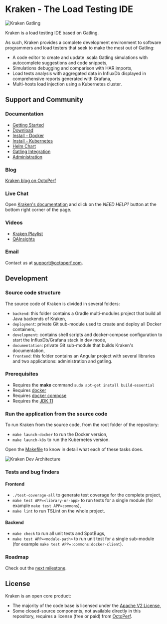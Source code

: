 # Kraken - The Load Testing IDE

![Kraken Gatling](https://raw.githubusercontent.com/OctoPerf/kraken/master/kraken-preview.gif "Kraken Gatling")

Kraken is a load testing IDE based on Gatling.

As such, Kraken provides a complete development environment to software programmers and load testers that seek to make the most out of Gatling:

* A code editor to create and update .scala Gatling simulations with autocomplete suggestions and code snippets,
* Simulations debugging and comparison with HAR imports,
* Load tests analysis with aggregated data in InfluxDb displayed in comprehensive reports generated with Grafana,
* Multi-hosts load injection using a Kubernetes cluster.

## Support and Community

### Documentation

* [Getting Started](https://kraken.octoperf.com/)
* [Download](https://kraken.octoperf.com/download/)
* [Install - Docker](https://kraken.octoperf.com/install/linux/)
* [Install - Kubernetes](https://kraken.octoperf.com/install/kubernetes/)
* [Helm Chart](https://github.com/OctoPerf/helm-charts/tree/master/kraken)
* [Gatling Integration](https://kraken.octoperf.com/gatling/)
* [Administration](https://kraken.octoperf.com/administration/)

### Blog

[Kraken blog on OctoPerf](https://octoperf.com/categories/kraken/)

### Live Chat

Open [Kraken's documentation](https://kraken.octoperf.com/) and click on the _NEED HELP?_ button at the bottom right corner of the page.

### Videos

* [Kraken Playlist](https://www.youtube.com/playlist?list=PLpSi3AVZHI5pCtqsq-oQKA_W2CA78NJye)
* [QAInsights](https://www.youtube.com/playlist?list=PLJ9A48W0kpRL_cAUalFmRcrbselrQsQFf)

### Email

Contact us at [support@octoperf.com](mailto:support@octoperf.com).

## Development

### Source code structure

The source code of Kraken is divided in several folders:

* `backend`: this folder contains a Gradle multi-modules project that build all Java backends of Kraken,
* `deployment`: private Git sub-module used to create and deploy all Docker containers,
* `development`: contains shell scripts and docker-compose configuration to start the InfluxDb/Grafana stack in dev mode,
* `documentation`: private Git sub-module that builds Kraken's documentation,
* `frontend`: this folder contains an Angular project with several libraries and two applications: administration and gatling.

### Prerequisites

* Requires the **make** command `sudo apt-get install build-essential`
* Requires [docker](https://docs.docker.com/install/linux/docker-ce/ubuntu/)
* Requires [docker compose](https://docs.docker.com/compose/install/#install-compose)
* Requires the [JDK 11 ](https://openjdk.java.net/projects/jdk/11/)

### Run the application from the source code

To run Kraken from the source code, from the root folder of the repository:

* `make launch-docker` to run the Docker version,
* `make launch-k8s` to run the Kubernetes version. 

Open the [Makefile](https://github.com/OctoPerf/kraken/blob/master/Makefile) to know in detail what each of these tasks does.
  
![Kraken Dev Architecture](https://raw.githubusercontent.com/OctoPerf/kraken/master/kraken-dev-architecture.png "Kraken Dev Architecture")

### Tests and bug finders

#### Frontend

* `./test-coverage-all` to generate test coverage for the complete project,
* `make test APP=<library-or-app>` to run tests for a single module (for example `make test APP=commons`),
* `make lint` to run TSLint on the whole project.

#### Backend

* `make check` to run all unit tests and SpotBugs,
* `make test APP=<module-path>` to run unit test for a single sub-module (for example `make test APP=:commons:docker-client`).

### Roadmap

Check out the [next milestone](https://github.com/OctoPerf/kraken/milestones).

## License

Kraken is an open core product:

* The majority of the code base is licensed under the [Apache V2 License](https://www.apache.org/licenses/LICENSE-2.0),
* Some closed-source components, not available directly in this repository, requires a license (free or paid) from [OctoPerf](https://octoperf.com).

